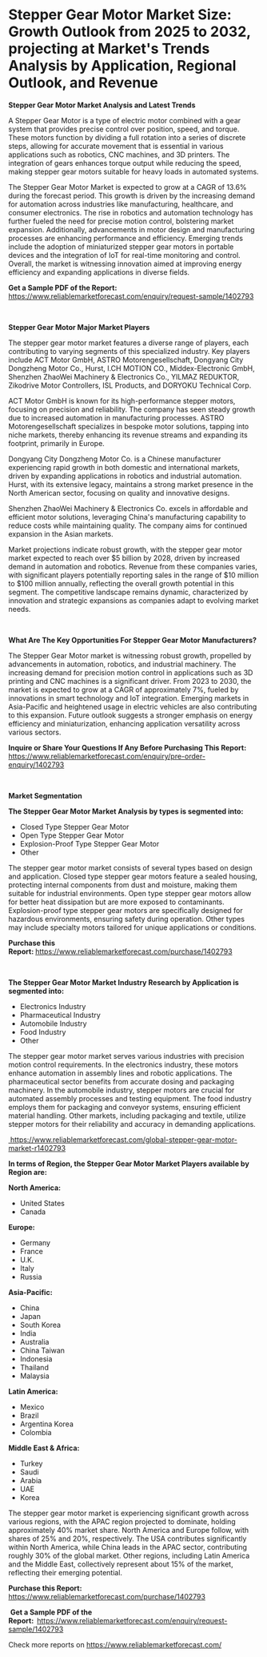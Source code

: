 <p><h1>Stepper Gear Motor Market Size: Growth Outlook from 2025 to 2032, projecting at Market's Trends Analysis by Application, Regional Outlook, and Revenue</h1></p><p><strong>Stepper Gear Motor Market Analysis and Latest Trends</strong></p>
<p><p>A Stepper Gear Motor is a type of electric motor combined with a gear system that provides precise control over position, speed, and torque. These motors function by dividing a full rotation into a series of discrete steps, allowing for accurate movement that is essential in various applications such as robotics, CNC machines, and 3D printers. The integration of gears enhances torque output while reducing the speed, making stepper gear motors suitable for heavy loads in automated systems.</p><p>The Stepper Gear Motor Market is expected to grow at a CAGR of 13.6% during the forecast period. This growth is driven by the increasing demand for automation across industries like manufacturing, healthcare, and consumer electronics. The rise in robotics and automation technology has further fueled the need for precise motion control, bolstering market expansion. Additionally, advancements in motor design and manufacturing processes are enhancing performance and efficiency. Emerging trends include the adoption of miniaturized stepper gear motors in portable devices and the integration of IoT for real-time monitoring and control. Overall, the market is witnessing innovation aimed at improving energy efficiency and expanding applications in diverse fields.</p></p>
<p><strong>Get a Sample PDF of the Report:&nbsp;</strong> <a href="https://www.reliablemarketforecast.com/enquiry/request-sample/1402793?utm_campaign=3310&utm_medium=2&utm_source=Github&utm_content=ia&utm_term=28032025&utm_id=stepper-gear-motor">https://www.reliablemarketforecast.com/enquiry/request-sample/1402793</a></p>
<p>&nbsp;</p>
<p><strong>Stepper Gear Motor Major Market Players</strong></p>
<p><p>The stepper gear motor market features a diverse range of players, each contributing to varying segments of this specialized industry. Key players include ACT Motor GmbH, ASTRO Motorengesellschaft, Dongyang City Dongzheng Motor Co., Hurst, I.CH MOTION CO., Middex-Electronic GmbH, Shenzhen ZhaoWei Machinery & Electronics Co., YILMAZ REDUKTOR, Zikodrive Motor Controllers, ISL Products, and DORYOKU Technical Corp.</p><p>ACT Motor GmbH is known for its high-performance stepper motors, focusing on precision and reliability. The company has seen steady growth due to increased automation in manufacturing processes. ASTRO Motorengesellschaft specializes in bespoke motor solutions, tapping into niche markets, thereby enhancing its revenue streams and expanding its footprint, primarily in Europe.</p><p>Dongyang City Dongzheng Motor Co. is a Chinese manufacturer experiencing rapid growth in both domestic and international markets, driven by expanding applications in robotics and industrial automation. Hurst, with its extensive legacy, maintains a strong market presence in the North American sector, focusing on quality and innovative designs.</p><p>Shenzhen ZhaoWei Machinery & Electronics Co. excels in affordable and efficient motor solutions, leveraging China's manufacturing capability to reduce costs while maintaining quality. The company aims for continued expansion in the Asian markets.</p><p>Market projections indicate robust growth, with the stepper gear motor market expected to reach over $5 billion by 2028, driven by increased demand in automation and robotics. Revenue from these companies varies, with significant players potentially reporting sales in the range of $10 million to $100 million annually, reflecting the overall growth potential in this segment. The competitive landscape remains dynamic, characterized by innovation and strategic expansions as companies adapt to evolving market needs.</p></p>
<p>&nbsp;</p>
<p><strong>What Are The Key Opportunities For Stepper Gear Motor Manufacturers?</strong></p>
<p><p>The Stepper Gear Motor market is witnessing robust growth, propelled by advancements in automation, robotics, and industrial machinery. The increasing demand for precision motion control in applications such as 3D printing and CNC machines is a significant driver. From 2023 to 2030, the market is expected to grow at a CAGR of approximately 7%, fueled by innovations in smart technology and IoT integration. Emerging markets in Asia-Pacific and heightened usage in electric vehicles are also contributing to this expansion. Future outlook suggests a stronger emphasis on energy efficiency and miniaturization, enhancing application versatility across various sectors.</p></p>
<p><strong>Inquire or Share Your Questions If Any Before Purchasing This Report:</strong> <a href="https://www.reliablemarketforecast.com/enquiry/pre-order-enquiry/1402793?utm_campaign=3310&utm_medium=2&utm_source=Github&utm_content=ia&utm_term=28032025&utm_id=stepper-gear-motor">https://www.reliablemarketforecast.com/enquiry/pre-order-enquiry/1402793</a></p>
<p>&nbsp;</p>
<p><strong>Market Segmentation</strong></p>
<p><strong>The Stepper Gear Motor Market Analysis by types is segmented into:</strong></p>
<p><ul><li>Closed Type Stepper Gear Motor</li><li>Open Type Stepper Gear Motor</li><li>Explosion-Proof Type Stepper Gear Motor</li><li>Other</li></ul></p>
<p><p>The stepper gear motor market consists of several types based on design and application. Closed type stepper gear motors feature a sealed housing, protecting internal components from dust and moisture, making them suitable for industrial environments. Open type stepper gear motors allow for better heat dissipation but are more exposed to contaminants. Explosion-proof type stepper gear motors are specifically designed for hazardous environments, ensuring safety during operation. Other types may include specialty motors tailored for unique applications or conditions.</p></p>
<p><strong>Purchase this Report:&nbsp;</strong><a href="https://www.reliablemarketforecast.com/purchase/1402793?utm_campaign=3310&utm_medium=2&utm_source=Github&utm_content=ia&utm_term=28032025&utm_id=stepper-gear-motor">https://www.reliablemarketforecast.com/purchase/1402793</a></p>
<p>&nbsp;</p>
<p><strong>The Stepper Gear Motor Market Industry Research by Application is segmented into:</strong></p>
<p><ul><li>Electronics Industry</li><li>Pharmaceutical Industry</li><li>Automobile Industry</li><li>Food Industry</li><li>Other</li></ul></p>
<p><p>The stepper gear motor market serves various industries with precision motion control requirements. In the electronics industry, these motors enhance automation in assembly lines and robotic applications. The pharmaceutical sector benefits from accurate dosing and packaging machinery. In the automobile industry, stepper motors are crucial for automated assembly processes and testing equipment. The food industry employs them for packaging and conveyor systems, ensuring efficient material handling. Other markets, including packaging and textile, utilize stepper motors for their reliability and accuracy in demanding applications.</p></p>
<p><a href="https://www.reliablemarketforecast.com/global-stepper-gear-motor-market-r1402793?utm_campaign=3310&utm_medium=2&utm_source=Github&utm_content=ia&utm_term=28032025&utm_id=stepper-gear-motor">&nbsp;https://www.reliablemarketforecast.com/global-stepper-gear-motor-market-r1402793</a></p>
<p><strong>In terms of Region, the Stepper Gear Motor Market Players available by Region are:</strong></p>
<p>
    <p> <strong> North America: </strong>
        <ul>
            <li>United States</li>
            <li>Canada</li>
        </ul>
        </p> 
    <p> <strong> Europe: </strong>
        <ul>
            <li>Germany</li>
            <li>France</li>
            <li>U.K.</li>
            <li>Italy</li>
            <li>Russia</li>
        </ul>
        </p> 
    <p> <strong> Asia-Pacific: </strong>
        <ul>
            <li>China</li>
            <li>Japan</li>
            <li>South Korea</li>
            <li>India</li>
            <li>Australia</li>
            <li>China Taiwan</li>
            <li>Indonesia</li>
            <li>Thailand</li>
            <li>Malaysia</li>
        </ul>
        </p> 
    <p> <strong> Latin America: </strong>
        <ul>
            <li>Mexico</li>
            <li>Brazil</li>
            <li>Argentina Korea</li>
            <li>Colombia</li>
        </ul>
        </p> 
    <p> <strong> Middle East & Africa: </strong>
        <ul>
            <li>Turkey</li>
            <li>Saudi</li>
            <li>Arabia</li>
            <li>UAE</li>
            <li>Korea</li>
        </ul>
    </p>
    </p>
<p><p>The stepper gear motor market is experiencing significant growth across various regions, with the APAC region projected to dominate, holding approximately 40% market share. North America and Europe follow, with shares of 25% and 20%, respectively. The USA contributes significantly within North America, while China leads in the APAC sector, contributing roughly 30% of the global market. Other regions, including Latin America and the Middle East, collectively represent about 15% of the market, reflecting their emerging potential.</p></p>
<p><strong>Purchase this Report: </strong><a href="https://www.reliablemarketforecast.com/purchase/1402793?utm_campaign=3310&utm_medium=2&utm_source=Github&utm_content=ia&utm_term=28032025&utm_id=stepper-gear-motor">https://www.reliablemarketforecast.com/purchase/1402793</a></p>
<p>&nbsp;<strong>Get a Sample PDF of the Report:&nbsp;&nbsp;</strong><a href="https://www.reliablemarketforecast.com/enquiry/request-sample/1402793?utm_campaign=3310&utm_medium=2&utm_source=Github&utm_content=ia&utm_term=28032025&utm_id=stepper-gear-motor">https://www.reliablemarketforecast.com/enquiry/request-sample/1402793</a></p>
<p><strong></strong></p>
<p>Check more reports on <a href="https://www.reliablemarketforecast.com/?utm_campaign=3310&utm_medium=2&utm_source=Github&utm_content=ia&utm_term=28032025&utm_id=stepper-gear-motor">https://www.reliablemarketforecast.com/</a></p>